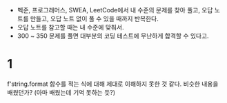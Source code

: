 
- 벡준, 프로그래머스, SWEA, LeetCode에서 내 수준의 문제를 찾아 풀고, 오답 노트를 만들고, 오답 노트 없이 풀 수 있을 때까지 반복한다.
- 오답 노트를 참고할 때는 내 수준에 맞춰서.
- 300 ~ 350 문제를 풀면 대부분의 코딩 테스트에 무난하게 합격할 수 있다고.


# 1

f'string.format 함수를 적는 식에 대해 제대로 이해하지 못한 것 같다. 비슷한 내용을 배웠던가? (아마 배웠는데 기억 못하는 듯?)